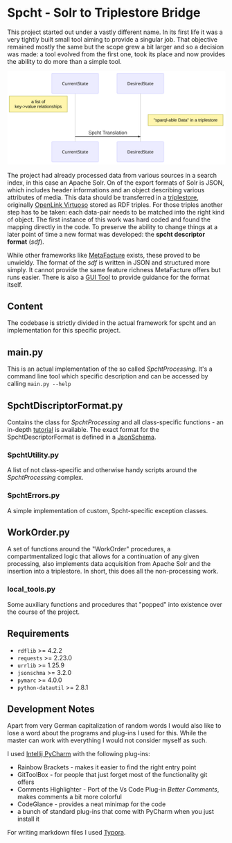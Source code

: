 # Spcht - Solr to Triplestore Bridge

This project started out under a vastly different name. In its first life it was a very tightly built small tool aiming to provide a singular job. That objective remained mostly the same but the scope grew a bit larger and so a decision was made: a tool evolved from the first one, took its place and now provides the ability to do more than a simple tool.

![Simple diagram explaining the workflow](./README/simplediagram1.png)

The project had already processed data from various sources in a search index, in this case an Apache Solr. On of the export formats of Solr is JSON,  which includes header informations and an object describing various attributes of media. This data should be transferred in a [triplestore](https://en.wikipedia.org/wiki/Triplestore), originally [OpenLink Virtuoso](https://virtuoso.openlinksw.com/) stored as RDF triples. For those triples another step has to be taken: each data-pair needs to be matched into the right kind of object. The first instance of this work was hard coded and found the mapping directly in the code. To preserve the ability to change things at a later point of time a new format was developed: the **spcht descriptor format** (*sdf*).

While other frameworks like [MetaFacture](https://github.com/metafacture) exists, these proved to be unwieldy. The format of the *sdf* is written in JSON and structured more simply. It cannot provide the same feature richness MetaFacture offers but runs easier. There is also a [GUI Tool](https://github.com/jpkanter/spcht_checker_gui) to provide guidance for the format itself.

## Content

The codebase is strictly divided in the actual framework for spcht and an implementation for this specific project.

## main.py

This is an actual implementation of the so called *SpchtProcessing*. It's a command line tool which specific description and can be accessed by calling `main.py --help`

## SpchtDiscriptorFormat.py

Contains the class for *SpchtProcessing* and all class-specific functions - an in-depth  [tutorial](./README/SpchtDescriptorDetails.md) is available. The exact format for the SpchtDescriptorFormat is defined in a [JsonSchema](./SpchtSchema.json).

### SpchtUtility.py

A list of not class-specific and otherwise handy scripts around the *SpchtProcessing* complex.

### SpchtErrors.py

A simple implementation of custom, Spcht-specific exception classes.

## WorkOrder.py

A set of functions around the "WorkOrder" procedures, a compartmentalized logic that allows for a continuation of any given processing, also implements data acquisition from Apache Solr and the insertion into a triplestore. In short, this does all the non-processing work.

### local_tools.py

Some auxiliary functions and procedures that "popped" into existence over the course of the project.

## Requirements

* `rdflib` >= 4.2.2
* `requests` >= 2.23.0
* `urrlib` >= 1.25.9
* `jsonschma` >= 3.2.0
* `pymarc` >= 4.0.0
* `python-datautil` >= 2.8.1

## Development Notes

Apart from very German capitalization of random words I would also like to lose a word about the programs and plug-ins I used for this. While the master can work with everything I would not consider myself as such.

I used [Intellij PyCharm](https://www.jetbrains.com/pycharm/)  with the following plug-ins:

* Rainbow Brackets - makes it easier to find the right entry point
* GitToolBox - for people that just forget most of the functionality git offers
* Comments Highlighter - Port of the Vs Code Plug-in _Better Comments_, makes comments a bit more colorful
* CodeGlance - provides a neat minimap for the code
* a bunch of standard plug-ins that come with PyCharm when you just install it

For writing markdown files I used [Typora](https://typora.io/).


